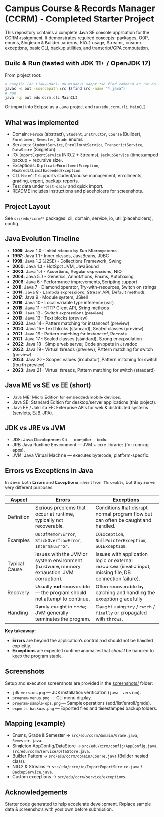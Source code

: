 # Campus Course & Records Manager (CCRM) - Completed Starter Project

This repository contains a complete Java SE console application for the CCRM assignment.
It demonstrates required concepts: packages, OOP, enums, Singleton & Builder patterns,
NIO.2 usage, Streams, custom exceptions, basic CLI, backup utilities, and transcript/GPA computation.

## Build & Run (tested with JDK 11+ / OpenJDK 17)

From project root:

```bash
# compile (on Linux/Mac). On Windows adapt the find command or use an IDE.
javac -d out -sourcepath src $(find src -name "*.java")
# run
java -cp out edu.ccrm.cli.MainCLI
```

Or import into Eclipse as a Java project and run `edu.ccrm.cli.MainCLI`.

## What was implemented

- Domain: `Person` (abstract), `Student`, `Instructor`, `Course` (Builder), `Enrollment`, `Semester`, `Grade` enums.
- Services: `StudentService`, `EnrollmentService`, `TranscriptService`, `DataStore` (Singleton).
- IO: `ImportExportService` (NIO.2 + Streams), `BackupService` (timestamped backup + recursive size).
- Exceptions: `DuplicateEnrollmentException`, `MaxCreditLimitExceededException`.
- CLI: `MainCLI` supports student/course management, enrollments, grading, export, backup, reports.
- Test data under `test-data/` and quick import.
- README includes instructions and placeholders for screenshots.

## Project Layout

See `src/edu/ccrm/*` packages: cli, domain, service, io, util (placeholders), config.

## Java Evolution Timeline

- **1995**: Java 1.0 - Initial release by Sun Microsystems
- **1997**: Java 1.1 - Inner classes, JavaBeans, JDBC
- **1998**: Java 1.2 (J2SE) - Collections Framework, Swing
- **2000**: Java 1.3 - HotSpot JVM, JavaSound
- **2002**: Java 1.4 - Assertions, Regular expressions, NIO
- **2004**: Java 5.0 - Generics, Annotations, Enums, Autoboxing
- **2006**: Java 6 - Performance improvements, Scripting support
- **2011**: Java 7 - Diamond operator, Try-with-resources, Switch on strings
- **2014**: Java 8 - Lambda expressions, Stream API, Default methods
- **2017**: Java 9 - Module system, JShell
- **2018**: Java 10 - Local variable type inference (var)
- **2018**: Java 11 - HTTP Client API, String methods
- **2019**: Java 12 - Switch expressions (preview)
- **2019**: Java 13 - Text blocks (preview)
- **2020**: Java 14 - Pattern matching for instanceof (preview)
- **2020**: Java 15 - Text blocks (standard), Sealed classes (preview)
- **2021**: Java 16 - Pattern matching for instanceof, Records
- **2021**: Java 17 - Sealed classes (standard), Strong encapsulation
- **2022**: Java 18 - Simple web server, Code snippets in Javadoc
- **2022**: Java 19 - Virtual threads (preview), Pattern matching for switch (preview)
- **2023**: Java 20 - Scoped values (incubator), Pattern matching for switch (fourth preview)
- **2023**: Java 21 - Virtual threads, Pattern matching for switch (standard)

## Java ME vs SE vs EE (short)

- Java ME: Micro Edition for embedded/mobile devices.
- Java SE: Standard Edition for desktop/server applications (this project).
- Java EE / Jakarta EE: Enterprise APIs for web & distributed systems (servlets, EJB, JPA).

## JDK vs JRE vs JVM

- JDK: Java Development Kit — compiler + tools.
- JRE: Java Runtime Environment — JVM + core libraries (for running apps).
- JVM: Java Virtual Machine — executes bytecode, platform-specific.

## Errors vs Exceptions in Java

In Java, both **Errors** and **Exceptions** inherit from `Throwable`, but they serve very different purposes:

| Aspect | Errors | Exceptions |
|--------|--------|------------|
| Definition | Serious problems that occur at runtime, typically not recoverable. | Conditions that disrupt normal program flow but can often be caught and handled. |
| Examples | `OutOfMemoryError`, `StackOverflowError`, `InternalError`. | `IOException`, `NullPointerException`, `SQLException`. |
| Typical Cause | Issues with the JVM or system environment (hardware, memory exhaustion, JVM corruption). | Issues with application logic or external resources (invalid input, missing file, DB connection failure). |
| Recovery | Usually **not** recoverable — the program should not attempt to continue. | Often recoverable by catching and handling the exception gracefully. |
| Handling | Rarely caught in code; JVM generally terminates the program. | Caught using `try` / `catch` / `finally` or propagated with `throws`. |

**Key takeaway:**  

- **Errors** are beyond the application’s control and should not be handled explicitly.  
- **Exceptions** are expected runtime anomalies that *should* be handled to keep the program stable.  

## Screenshots

Setup and execution screenshots are provided in the [screenshots/](screenshots/) folder:

- `jdk-version.png` — JDK installation verification (`java -version`).  
- `program-menus.png` — CLI menu display.  
- `program-sample-ops.png` — Sample operations (add/list/enroll/grade).  
- `exports-backups.png` — Exported files and timestamped backup folders.  

## Mapping (example)

- Enums, Grade & Semester -> `src/edu/ccrm/domain/Grade.java`, `Semester.java`.
- Singleton AppConfig/DataStore -> `src/edu/ccrm/config/AppConfig.java`, `src/edu/ccrm/service/DataStore.java`.
- Builder Pattern -> `src/edu/ccrm/domain/Course.java` (Builder nested class).
- NIO.2 & Streams -> `src/edu/ccrm/io/ImportExportService.java` / `BackupService.java`.
- Custom exceptions -> `src/edu/ccrm/service/exceptions`.

## Acknowledgements

Starter code generated to help accelerate development. Replace sample data & screenshots with your own before submission.